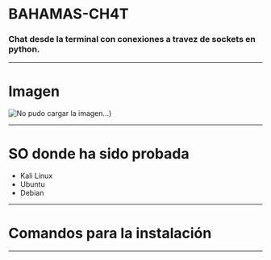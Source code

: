 # BAHAMAS-CH4T
### Chat desde la terminal con conexiones a travez de sockets en python. 

------------

# Imagen
![No pudo cargar la imagen...]([https://github.com/n4ss4u/Bahamas-ch4t/blob/main/Screenshot_2023-11-11_15_00_35.png]))

------------

# SO donde ha sido probada
- Kali Linux
- Ubuntu
- Debian
------------


# Comandos para la instalación

------------
